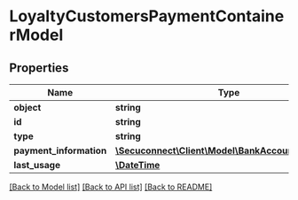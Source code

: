 # LoyaltyCustomersPaymentContainerModel

## Properties
Name | Type | Description | Notes
------------ | ------------- | ------------- | -------------
**object** | **string** | LoyaltyCustomersPaymentContainerModel | [optional] 
**id** | **string** | LoyaltyCustomersPaymentContainerModel | [optional] 
**type** | **string** | LoyaltyCustomersPaymentContainerModel | [optional] 
**payment_information** | [**\Secuconnect\Client\Model\BankAccountDescriptor**](BankAccountDescriptor.md) | Payment instrument data | [optional] 
**last_usage** | [**\DateTime**](\DateTime.md) | Last Usage date | [optional] 

[[Back to Model list]](../README.md#documentation-for-models) [[Back to API list]](../README.md#documentation-for-api-endpoints) [[Back to README]](../README.md)


